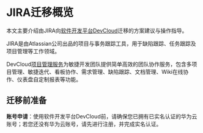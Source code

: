 # **JIRA迁移概览**<a name="devcloud_migration_0014"></a>

本文主要介绍由JIRA向[软件开发平台DevCloud](https://www.huaweicloud.com/devcloud/)迁移的方案建议与操作指导。

JIRA是由Atlassian公司出品的项目与事务跟踪工具，用于缺陷跟踪、任务跟踪及项目管理等工作领域。

DevCloud[项目管理服务](https://www.huaweicloud.com/product/projectman.html)为敏捷开发团队提供简单高效的团队协作服务，包含多项目管理、敏捷迭代、看板协作、需求管理、缺陷跟踪、文档管理、Wiki在线协作、仪表盘自定制报表等功能。

## **迁移前准备**<a name="section6350194252011"></a>

**账号申请**：使用软件开发平台DevCloud前，请确保您已拥有已实名认证的华为云账号；若您还没有华为云账号，请先进行注册，并完成实名认证。

  

